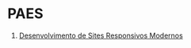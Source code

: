 # PAES

1. [Desenvolvimento de Sites Responsivos Modernos](https://github.com/dobbinx3/maua/tree/master/pae/desenvolvimento_de_sites_responsivos_modernos)
